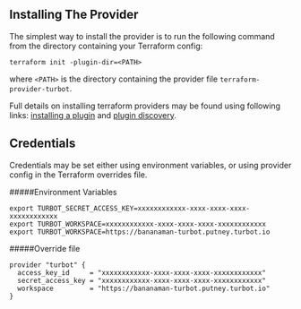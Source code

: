 
Installing The Provider
-----------------------

The simplest way to install the provider is to run the following command from the directory containing your Terraform config: 

```
terraform init -plugin-dir=<PATH>
``` 
where `<PATH>` is the directory containing the provider file `terraform-provider-turbot`.    


Full details on installing terraform providers may be found using following links:  [installing a plugin](https://www.terraform.io/docs/plugins/basics.html#installing-a-plugin) and [plugin discovery](https://www.terraform.io/docs/extend/how-terraform-works.html#discovery).

Credentials
-----------
Credentials may be set either using environment variables, or using provider config in the Terraform overrides file.

#####Environment Variables
```
export TURBOT_SECRET_ACCESS_KEY=xxxxxxxxxxxx-xxxx-xxxx-xxxx-xxxxxxxxxxxx  
export TURBOT_WORKSPACE=xxxxxxxxxxxx-xxxx-xxxx-xxxx-xxxxxxxxxxxx
export TURBOT_WORKSPACE=https://bananaman-turbot.putney.turbot.io
```
#####Override file
```
provider "turbot" {
  access_key_id     = "xxxxxxxxxxxx-xxxx-xxxx-xxxx-xxxxxxxxxxxx"
  secret_access_key = "xxxxxxxxxxxx-xxxx-xxxx-xxxx-xxxxxxxxxxxx"
  workspace         = "https://bananaman-turbot.putney.turbot.io"
}
```